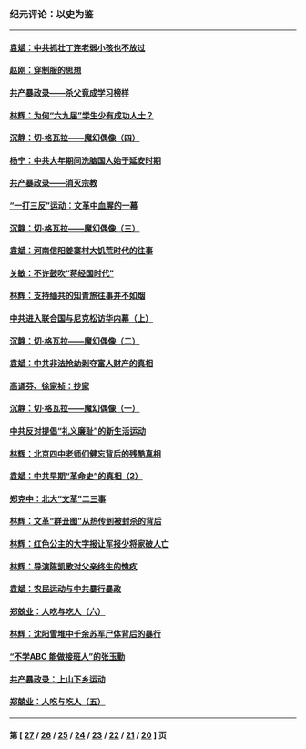 ### 纪元评论：以史为鉴
---
#### [袁斌：中共抓壮丁连老弱小孩也不放过](../../pages/nsc1028/n10172889.md) 
#### [赵刚：穿制服的思想](../../pages/nsc1028/n10165368.md) 
#### [共产暴政录——杀父竟成学习榜样](../../pages/nsc1028/n10162566.md) 
#### [林辉：为何“六九届”学生少有成功人士？](../../pages/nsc1028/n10158455.md) 
#### [沉静：切·格瓦拉——魔幻偶像（四）](../../pages/nsc1028/n10157890.md) 
#### [杨宁：中共大年期间洗脑国人始于延安时期](../../pages/nsc1028/n10154324.md) 
#### [共产暴政录——消灭宗教](../../pages/nsc1028/n10153765.md) 
#### [“一打三反”运动：文革中血腥的一幕](../../pages/nsc1028/n10147874.md) 
#### [沉静：切·格瓦拉——魔幻偶像（三）](../../pages/nsc1028/n10149315.md) 
#### [袁斌：河南信阳姜寨村大饥荒时代的往事](../../pages/nsc1028/n10147841.md) 
#### [关敏：不许鼓吹“蒋经国时代”](../../pages/nsc1028/n10145540.md) 
#### [林辉：支持缅共的知青旅往事并不如烟](../../pages/nsc1028/n10144729.md) 
#### [中共进入联合国与尼克松访华内幕（上）](../../pages/nsc1028/n10138788.md) 
#### [沉静：切·格瓦拉——魔幻偶像（二）](../../pages/nsc1028/n10137177.md) 
#### [袁斌：中共非法抢劫剥夺富人财产的真相](../../pages/nsc1028/n10139150.md) 
#### [高诵芬、徐家祯：抄家](../../pages/nsc1028/n10139001.md) 
#### [沉静：切·格瓦拉——魔幻偶像（一）](../../pages/nsc1028/n10134744.md) 
#### [中共反对提倡“礼义廉耻”的新生活运动](../../pages/nsc1028/n10134371.md) 
#### [林辉：北京四中老师们健忘背后的残酷真相](../../pages/nsc1028/n10131106.md) 
#### [袁斌：中共早期“革命史”的真相（2）](../../pages/nsc1028/n10129004.md) 
#### [郑克中：北大“文革”二三事](../../pages/nsc1028/n10121258.md) 
#### [林辉：文革“群丑图”从热传到被封杀的背后](../../pages/nsc1028/n10120117.md) 
#### [林辉：红色公主的大字报让军报少将家破人亡](../../pages/nsc1028/n10112268.md) 
#### [林辉：导演陈凯歌对父亲终生的愧疚](../../pages/nsc1028/n10107668.md) 
#### [袁斌：农民运动与中共暴行暴政](../../pages/nsc1028/n10101897.md) 
#### [郑兢业：人吃与吃人（六）](../../pages/nsc1028/n10099159.md) 
#### [林辉：沈阳雪堆中千余苏军尸体背后的暴行](../../pages/nsc1028/n10101129.md) 
#### [“不学ABC 能做接班人”的张玉勤](../../pages/nsc1028/n10061474.md) 
#### [共产暴政录：上山下乡运动](../../pages/nsc1028/n10099688.md) 
#### [郑兢业：人吃与吃人（五）](../../pages/nsc1028/n10099100.md) 

---
#### 第 [ [27](./27.md) / [26](./26.md) / [25](./25.md) / [24](./24.md) / [23](./23.md) / [22](./22.md) / [21](./21.md) / [20](./20.md) ] 页
